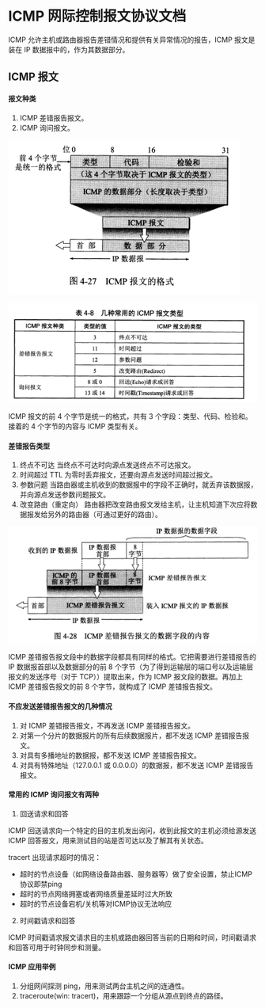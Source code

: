 # ICMP 网际控制报文协议文档
ICMP 允许主机或路由器报告差错情况和提供有关异常情况的报告，ICMP 报文是装在 IP 数据报中的，作为其数据部分。

## ICMP 报文
#### 报文种类
1. ICMP 差错报告报文。
2. ICMP 询问报文。

![](../imgs/icmp1.png)

![](../imgs/icmp2.png)

ICMP 报文的前 4 个字节是统一的格式，共有 3 个字段：类型、代码、检验和。接着的 4 个字节的内容与 ICMP 类型有关。
#### 差错报告类型
1. 终点不可达  当终点不可达时向源点发送终点不可达报文。
2. 时间超过 TTL 为零时丢弃报文，还要向源点发送时间超过报文。
3. 参数问题 当路由器或主机收到的数据报中的字段不正确时，就丢弃该数据报，并向源点发送参数问题报文。
4. 改变路由（重定向） 路由器把改变路由报文发给主机，让主机知道下次应将数据报发给另外的路由器（可通过更好的路由）。

![](../imgs/icmp3.png)

ICMP 差错报告报文段中的数据字段都具有同样的格式。它把需要进行差错报告的 IP 数据报首部以及数据部分的前 8 个字节（为了得到运输层的端口号以及运输层报文的发送序号（对于 TCP））提取出来，作为 ICMP 报文段的数据。再加上 ICMP 差错报告报文的前 8 个字节，就构成了 ICMP 差错报告报文。

#### 不应发送差错报告报文的几种情况
1. 对 ICMP 差错报告报文，不再发送 ICMP 差错报告报文。
2. 对第一个分片的数据报片的所有后续数据报片，都不发送 ICMP 差错报告报文。
3. 对具有多播地址的数据报，都不发送 ICMP 差错报告报文。
4. 对具有特殊地址（127.0.0.1 或 0.0.0.0）的数据报，都不发送 ICMP 差错报告报文。

#### 常用的 ICMP 询问报文有两种
1. 回送请求和回答 

ICMP 回送请求向一个特定的目的主机发出询问，收到此报文的主机必须给源发送 ICMP 回答报文，用来测试目的站是否可达以及了解其有关状态。

tracert 出现请求超时的情况：
* 超时的节点设备（如网络设备路由器、服务器等）做了安全设置，禁止ICMP协议即禁ping
* 超时的节点网络拥塞或者网络质量差延时过大所致
* 超时的节点设备宕机/关机等对ICMP协议无法响应

2. 时间戳请求和回答

ICMP 时间戳请求报文请求目的主机或路由器回答当前的日期和时间，时间戳请求和回答可用于时钟同步和测量。

#### ICMP 应用举例
1. 分组网间探测 ping，用来测试两台主机之间的连通性。
2. traceroute(win: tracert)，用来跟踪一个分组从源点到终点的路径。
